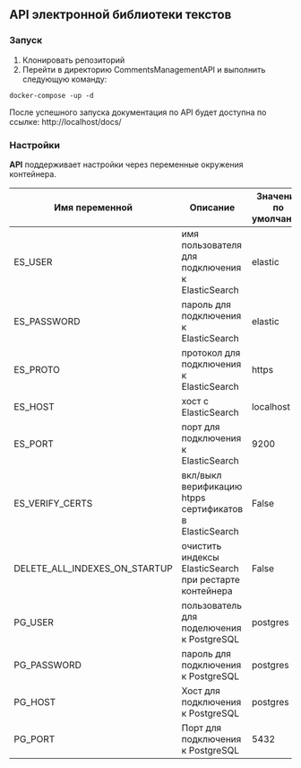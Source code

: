 ## API электронной библиотеки текстов

### Запуск

1. Клонировать репозиторий
2. Перейти в директорию CommentsManagementAPI и выполнить следующую команду:

```shell
docker-compose -up -d
```

После успешного запуска документация по API будет доступна по ссылке: http://localhost/docs/
 
### Настройки

**API** поддерживает настройки через переменные окружения контейнера.

| Имя переменной                | Описание                                                | Значение по умолчанию |
|-------------------------------|---------------------------------------------------------|-----------------------|
| ES_USER                       | имя пользователя для подключения к ElasticSearch        | elastic               |
| ES_PASSWORD                   | пароль для подключения к ElasticSearch                  | elastic               |
| ES_PROTO                      | протокол для подключения к ElasticSearch                | https                 |
| ES_HOST                       | хост с ElasticSearch                                    | localhost             |
| ES_PORT                       | порт для подключения к ElasticSearch                    | 9200                  |
| ES_VERIFY_CERTS               | вкл/выкл верификацию htpps сертификатов в ElasticSearch | False                 |
| DELETE_ALL_INDEXES_ON_STARTUP | очистить индексы ElasticSearch при рестарте контейнера  | False                 |
| PG_USER                       | пользователь для поделючения к PostgreSQL               | postgres              |
| PG_PASSWORD                   | пароль для подключения к PostgreSQL                     | postgres              |
| PG_HOST                       | Хост для подключения к PostgreSQL                       | postgres              |
| PG_PORT                       | Порт для подключения к PostgreSQL                       | 5432                  |
